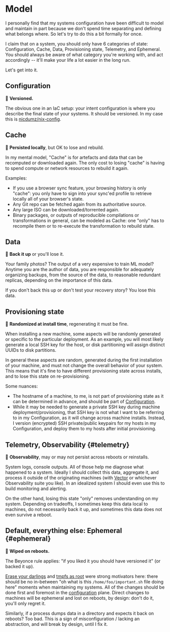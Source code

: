 # Model

I personally find that my systems configuration have been difficult to model and maintain in part
because we don't spend time separating and defining what belongs where. So let's try to do this a
bit formally for once.

I claim that on a system, you should only have 6 categories of state: Configuration, Cache, Data,
Provisioning state, Telemetry, and Ephemeral. You should always be aware of what category you're
working with, and act accordingly -- it'll make your life a lot easier in the long run.

Let's get into it.

## Configuration

:memo: **Versioned.**

The obvious one in an IaC setup: your intent configuration is where you describe the final state of
your systems. It should be versioned. In my case this is
[nicdumz/nix-config](https://github.com/nicdumz/nix-config).

## Cache

:memo: **Persisted locally**, but OK to lose and rebuild.

In my mental model, "Cache" is for artefacts and data that can be recomputed or downloaded again.
The only cost to losing "cache" is having to spend compute or network resources to rebuild it again.

Examples:

- If you use a browser sync feature, your browsing history is only "cache": you only have to sign
  into your sync'ed profile to retrieve locally all of your browser's state.
- Any Git repo can be fetched again from its authoritative source.
- Any large ISO can be downloaded/torrented again.
- Binary packages, or outputs of reproducible compilations or transformations in general, can be
  modeled as Cache: one "only" has to recompile them or to re-execute the transformation to rebuild
  state.

## Data

:memo: **Back it up** or you'll lose it.

Your family photos? The output of a very expensive to train ML model? Anytime you are the author of
data, you are responsible for adequately organizing backups, from the source of the data, to
reasonable redundant replicas, depending on the importance of this data.

If you don't back this up or don't test your recovery story? You lose this data.

## Provisioning state

:memo: **Randomized at install time**, regenerating it must be fine.

When installing a new machine, some aspects will be randomly generated or specific to the particular
deployment. As an example, you will most likely generate a local SSH key for the host, or disk
partitioning will assign distinct UUIDs to disk partitions.

In general these aspects are random, generated during the first installation of your machine, and
must not change the overall behavior of your system. This means that it's fine to have different
provisioning state across installs, and to lose this state on re-provisioning.

Some nuances:

- The hostname of a machine, to me, is not part of provisioning state as it can be determined in
  advance, and should be part of [Configuration](#configuration).
- While it may be needed to generate a private SSH key during machine deployment/provisioning, that
  SSH key is not what I want to be referring to in my Configuration, as it will change across
  machine installs. Instead, I version (encrypted) SSH private/public keypairs for my hosts in my
  Configuration, and deploy them to my hosts after initial provisioning.

## Telemetry, Observability {#telemetry}

:memo: **Observability**, may or may not persist across reboots or reinstalls.

System logs, console outputs. All of those help me diagnose what happened to a system. Ideally I
should collect this data, aggregate it, and process it outside of the originating machines (with
[Vector](https://vector.dev/) or whichever Observability suite you like). In an idealized system I
should even use this to build monitoring and alerting.

On the other hand, losing this state "only" removes understanding on my system. Depending on
tradeoffs, I sometimes keep this data local to machines, do not necessarily back it up, and
sometimes this data does not even survive a reboot.

## Default, everything else: Ephemeral {#ephemeral}

:memo: **Wiped on reboots.**

The Beyonce rule applies: "if you liked it you should have versioned it" (or backed it up).

[Erase your darlings](https://grahamc.com/blog/erase-your-darlings/) and
[tmpfs as root](https://elis.nu/blog/2020/05/nixos-tmpfs-as-root/) were strong motivators here:
there should be no in-between "oh what is this `/home/foo/important.sh` file doing here" moments
when maintaining my systems. All of the changes should be done first and foremost in the
[configuration](#configuration) plane. Direct changes to machines will be ephemeral and lost on
reboots, by design: don't do it, you'll only regret it.

Similarly, if a process dumps data in a directory and expects it back on reboots? Too bad. This is a
sign of misconfiguration / lacking an abstraction, and will break by design, until I fix it.
